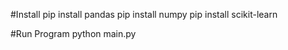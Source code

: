 #Install
pip install pandas
pip install numpy
pip install scikit-learn

#Run Program
python main.py
